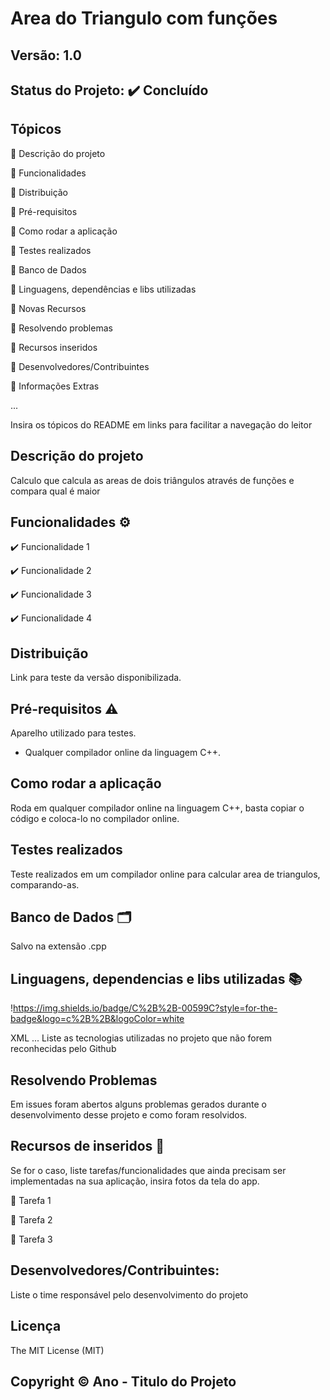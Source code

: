 # Area do Triangulo com funções
## Versão: 1.0 
## Status do Projeto: ✔️ Concluído

## Tópicos
🔹 Descrição do projeto 

🔹 Funcionalidades

🔹 Distribuição

🔹 Pré-requisitos

🔹 Como rodar a aplicação

🔹 Testes realizados

🔹 Banco de Dados

🔹 Linguagens, dependências e libs utilizadas

🔹 Novas Recursos

🔹 Resolvendo problemas

🔹 Recursos inseridos 

🔹 Desenvolvedores/Contribuintes

🔹 Informações Extras


...

Insira os tópicos do README em links para facilitar a navegação do leitor

## Descrição do projeto
Calculo que calcula as areas de dois triângulos através de funções e compara qual é maior

## Funcionalidades ⚙️
✔️ Funcionalidade 1

✔️ Funcionalidade 2

✔️ Funcionalidade 3

✔️ Funcionalidade 4

## Distribuição
Link para teste da versão disponibilizada.

## Pré-requisitos ⚠️    
Aparelho utilizado para testes.
- Qualquer compilador online da linguagem C++.

## Como rodar a aplicação 
Roda em qualquer compilador online na linguagem C++, basta copiar o código e coloca-lo no compilador online.

## Testes realizados
Teste realizados em um compilador online para calcular area de triangulos, comparando-as.

## Banco de Dados 🗂️
Salvo na extensão .cpp

## Linguagens, dependencias e libs utilizadas 📚
!https://img.shields.io/badge/C%2B%2B-00599C?style=for-the-badge&logo=c%2B%2B&logoColor=white

XML
...
Liste as tecnologias utilizadas no projeto que não forem reconhecidas pelo Github

## Resolvendo Problemas 
Em issues foram abertos alguns problemas gerados durante o desenvolvimento desse projeto e como foram resolvidos.

## Recursos de inseridos 🧰
Se for o caso, liste tarefas/funcionalidades que ainda precisam ser implementadas na sua aplicação, insira fotos da tela do app.

📝 Tarefa 1

📝 Tarefa 2

📝 Tarefa 3

## Desenvolvedores/Contribuintes:
Liste o time responsável pelo desenvolvimento do projeto

## Licença
The MIT License (MIT)

## Copyright ©️ Ano - Titulo do Projeto
